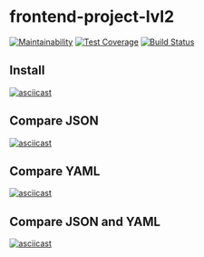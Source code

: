 # frontend-project-lvl2

[![Maintainability](https://api.codeclimate.com/v1/badges/c1d02d4a148a3774406f/maintainability)](https://codeclimate.com/github/vermucht/frontend-project-lvl2/maintainability)
[![Test Coverage](https://api.codeclimate.com/v1/badges/c1d02d4a148a3774406f/test_coverage)](https://codeclimate.com/github/vermucht/frontend-project-lvl2/test_coverage)
[![Build Status](https://travis-ci.org/vermucht/frontend-project-lvl2.svg?branch=master)](https://travis-ci.org/vermucht/frontend-project-lvl2)

## Install

[![asciicast](https://asciinema.org/a/C5dNLIydUXMTvoNB66VqJaoQy.svg)](https://asciinema.org/a/C5dNLIydUXMTvoNB66VqJaoQy)

## Compare JSON

[![asciicast](https://asciinema.org/a/GtBNL9FUWGo7A9QC4NVo1ybtf.svg)](https://asciinema.org/a/GtBNL9FUWGo7A9QC4NVo1ybtf)

## Compare YAML

[![asciicast](https://asciinema.org/a/SWFJ6zmulriXwFUdYePhzyBBc.svg)](https://asciinema.org/a/SWFJ6zmulriXwFUdYePhzyBBc)

## Compare JSON and YAML

[![asciicast](https://asciinema.org/a/lJP8fC0d8BK9kIgP95wLIm41f.svg)](https://asciinema.org/a/lJP8fC0d8BK9kIgP95wLIm41f)
